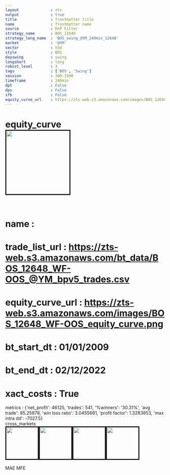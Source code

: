 ```yaml
---
layout              : zts
output              : true
title               : frontmatter title
name                : frontmatter name
source              : DnP Filter
strategy_name       : BOS_12648
strategy_long_name  : 'BOS_swing_@YM_240min_12648'
market              : '@YM'
sector              : tbd
style               : BOS
dayswing            : swing
longshort           : long
robust_level        : 3
tags                : ['BOS', 'Swing']
session             : 300-1500
timeframe           : 240min
dpt                 : False
dps                 : False
sfb                 : False
equity_curve_url    : https://zts-web.s3.amazonaws.com/images/BOS_12648_WF-OOS_equity_curve.png
---
```

equity_curve<br>
<img src='https://zts-web.s3.amazonaws.com/images/BOS_12648_WF-OOS_equity_curve.png' alt='' border=3 height=200><br><br>
================
name                : <br>
================
trade_list_url      : https://zts-web.s3.amazonaws.com/bt_data/BOS_12648_WF-OOS_@YM_bpv5_trades.csv<br>
================
equity_curve_url    : https://zts-web.s3.amazonaws.com/images/BOS_12648_WF-OOS_equity_curve.png<br>
================
bt_start_dt         : 01/01/2009<br>
================
bt_end_dt           : 02/12/2022<br>
================
xact_costs          : True<br>
================
metrics             : {'net_profit': 46125, 'trades': 541, '%winners': '30.31%', 'avg trade': 85.25878, 'win loss ratio': 3.0455661, 'profit factor': 1.3283853, 'max intra dd': -7027.5}<br>
cross_markets<br>
<img src='https://zts-web.s3.amazonaws.com/images/BOS_12648_GrpStress_@ES_equity_curve.png' alt='' border=3 height=100><img src='https://zts-web.s3.amazonaws.com/images/BOS_12648_GrpStress_@NQ_equity_curve.png' alt='' border=3 height=100><img src='https://zts-web.s3.amazonaws.com/images/BOS_12648_GrpStress_@RTY_equity_curve.png' alt='' border=3 height=100><img src='https://zts-web.s3.amazonaws.com/images/BOS_12648_GrpStress_@EMD_equity_curve.png' alt='' border=3 height=100><br><br>
MAE
MFE
